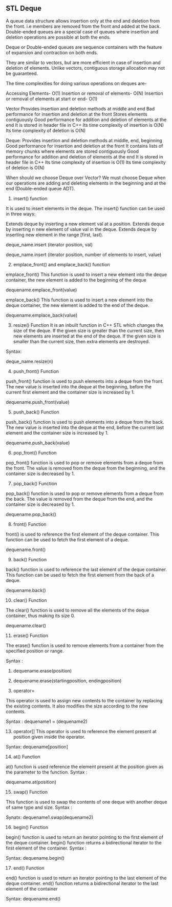 ## STL Deque

A queue data structure allows insertion only at the end and deletion from the front.
i.e members are removed from the front and added at the back.
Double-ended queues are a special case of queues where insertion and deletion operations are possible at both the ends.

Deque or Double-ended queues are sequence containers with the feature of expansion and contraction on both ends.

They are similar to vectors, but are more efficient in case of insertion and deletion of elements.
Unlike vectors, contiguous storage allocation may not be guaranteed.

The time complexities for doing various operations on deques are-

Accessing Elements- O(1)
Insertion or removal of elements- O(N)
Insertion or removal of elements at start or end- O(1)

Vector
Provides insertion and deletion methods at middle and end
Bad performance for insertion and deletion at the front
Stores elements contiguously
Good performance for addition and deletion of elements at the end
It is stored in <vector> header file in C++
Its time complexity of insertion is O(N)
Its time complexity of deletion is O(N)

Deque:
Provides insertion and deletion methods at middle, end, beginning
Good performance for insertion and deletion at the front
It contains lists of memory chunks where elements are stored contiguously
Good performance for addition and deletion of elements at the end
It is stored in <deque> header file in C++
Its time complexity of insertion is O(1)
Its time complexity of deletion is O(N)

When should we choose Deque over Vector?
We must choose Deque when our operations are adding and deleting elements in the beginning and at the end (Double-ended queue ADT).

1. insert() function

It is used to insert elements in the deque. The insert() function can be used in three ways:

Extends deque by inserting a new element val at a position.
Extends deque by inserting n new element of value val in the deque.
Extends deque by inserting new element in the range [first, last).

deque_name.insert (iterator position, val)

deque_name.insert (iterator position, number of elements to insert, value)

2. emplace_front() and emplace_back() function

emplace_front()
This function is used to insert a new element into the deque container, the new element is added to the beginning of the deque

dequename.emplace_front(value)

emplace_back()
This function is used to insert a new element into the deque container, the new element is added to the end of the deque.

dequename.emplace_back(value)

3. resize() Function
   It is an inbuilt function in C++ STL which changes the size of the deque.
   If the given size is greater than the current size, then new elements are inserted at the end of the deque.
   If the given size is smaller than the current size, then extra elements are destroyed.

Syntax:

deque_name.resize(n)

4. push_front() Function

push_front() function is used to push elements into a deque from the front.
The new value is inserted into the deque at the beginning, before the current first element and the container size is increased by 1.

dequename.push_front(value)

5. push_back() Function

push_back() function is used to push elements into a deque from the back.
The new value is inserted into the deque at the end, before the current last element and the container size is increased by 1.

dequename.push_back(value)

6. pop_front() Function

pop_front() function is used to pop or remove elements from a deque from the front. The value is removed from the deque from the beginning, and the container size is decreased by 1.

7. pop_back() Function

pop_back() function is used to pop or remove elements from a deque from the back. The value is removed from the deque from the end, and the container size is decreased by 1.

dequename.pop_back()

8. front() Function

front() is used to reference the first element of the deque container. This function can be used to fetch the first element of a deque.

dequename.front()

9. back() Function

back() function is used to reference the last element of the deque container. This function can be used to fetch the first element from the back of a deque.

dequename.back()

10. clear() Function

The clear() function is used to remove all the elements of the deque container, thus making its size 0.

dequename.clear()

11. erase() Function

The erase() function is used to remove elements from a container from the specified position or range.

Syntax :

1. dequename.erase(position)
2. dequename.erase(startingposition, endingposition)

3. operator=

This operator is used to assign new contents to the container by replacing the existing contents.
It also modifies the size according to the new contents.

Syntax :
dequename1 = (dequename2)

13. operator[]
    This operator is used to reference the element present at position given inside the operator.

Syntax:
dequename[position]

14. at() Function

at() function is used reference the element present at the position given as the parameter to the function. Syntax :

dequename.at(position)

15. swap() Function

This function is used to swap the contents of one deque with another deque of same type and size. Syntax :

Synatx:
dequename1.swap(dequename2)

16. begin() Function

begin() function is used to return an iterator pointing to the first element of the deque container. begin() function returns a bidirectional iterator to the first element of the container. Syntax :

Syntax:
dequename.begin()

17. end() Function

end() function is used to return an iterator pointing to the last element of the deque container. end() function returns a bidirectional iterator to the last element of the container

Syntax:
dequename.end()
